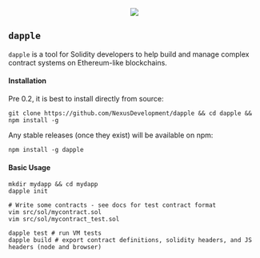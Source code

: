 <p align="center">
  <img src="http://ipfs.pics/ipfs/QmPQcPiaep6Bfp956b5xLDaQdtQVtAWBT9QjWNRiL9y8Cw"/>
</p>

## `dapple`

`dapple` is a tool for Solidity developers to help build and manage complex contract systems on Ethereum-like blockchains.

#### Installation

Pre 0.2, it is best to install directly from source:

`git clone https://github.com/NexusDevelopment/dapple && cd dapple && npm install -g`

Any stable releases (once they exist) will be available on npm:

`npm install -g dapple`

#### Basic Usage

```
mkdir mydapp && cd mydapp
dapple init

# Write some contracts - see docs for test contract format
vim src/sol/mycontract.sol
vim src/sol/mycontract_test.sol

dapple test # run VM tests
dapple build # export contract definitions, solidity headers, and JS headers (node and browser)
```
